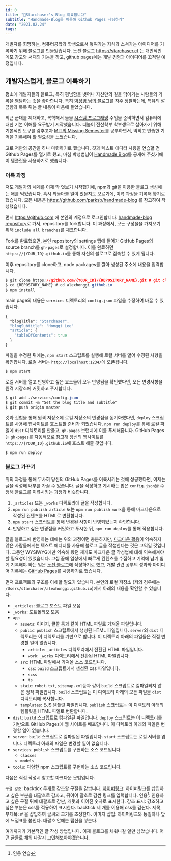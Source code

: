 ```yaml
---
id: 0
title: "🛫Starchaser's Blog 이륙합니다"
subtitle: "Handmade-Blog를 이용해 Github Pages 세팅하기"
date: "2021.02.24"
tags:
---
```


개발자를 희망하는, 컴퓨터공학과 학생으로서 쌓여가는 지식과 스쳐가는 아이디어를 기록하기 위해 블로그를 만들었습니다. 노션 블로그 https://starchaser.cf 는 개인적인 메모 창고와 서재의 기능을 하고, github pages에는 개발 경험과 아이디어를 끄적일 예정입니다.

## 개발자스럽게, 블로그 이륙하기

평소에 개발자들의 블로그, 특히 평범함을 벗어나 자신만의 길을 닦아가는 사람들의 기록을 염탐하는 것을 좋아합니다. 특히 [박성범 님의 블로그](https://parksb.github.io)를 자주 정찰하는데, 특유의 깔끔함과 톡톡 튀는 글 내용이 마음에 들었습니다.

최근 군대를 제대하고, 복학해서 들을 [시스템 프로그래밍](http://csapp.cs.cmu.edu/3e/home.html) 수업을 준비하면서 컴퓨터에 대한 기본 이해를 요구받기 시작했습니다. 더불어 전산학부 학부생으로 살아가기 위해 기본적인 도구를 갖추고자 [MIT의 Missing Semester](https://missing.csail.mit.edu/)를 공부하면서, 익히고 연습한 기억을 기록해야 할 필요성을 느꼈습니다.

고로 저만의 공간을 하나 마련하기로 했습니다. 깃과 텍스트 에디터 사용을 연습할 겸 Github Pages를 열기로 했고, 마침 박성범님이 [Handmade Blog](https://github.com/parksb/handmade-blog)를 공개해 주셨기에 이 템플릿을 사용하기로 했습니다.

### 이륙 과정

저도 개발자의 세계를 이제 막 엿보기 시작했기에, npm과 git을 이용한 블로그 생성에는 애를 먹었습니다. 혹시 되돌아볼 일이 있을지도 모르기에, 이륙 과정을 기록해 놓기로 했습니다.
모든 내용은 https://github.com/parksb/handmade-blog 를 참고하여 작성했습니다.

먼저 https://github.com 에 본인의 계정으로 로그인합니다.
[handmade-blog repository](https://github.com/parksb/handmade-blog)로 가서, repository를 fork합니다. 이 과정에서, 모든 구성물을 가져오기 위해 `include all branches`를 체크합니다.

Fork를 완료했으면, 본인 repository의 settings 탭에 들어가 GitHub Pages의 source branch를 `gh-pages`로 설정합니다. 이를 완료하면 `https://{YOUR_ID}.github.io`를 통해 자신의 블로그로 접속할 수 있게 됩니다.

이후 repository를 clone하고, node packages를 깔아 생성된 주소에 내용을 입력합니다.

```css
$ git clone https://github.com/{YOUR_ID}/{REPOSITORY_NAME}.git # git clone https://github.com/alexhonggi/alexhonggi.github.io.git
$ cd {REPOSTORY_NAME} # cd alexhonggi.github.io
$ npm install
```

main page의 내용은 `services` 디렉토리의 `config.json` 파일을 수정하여 바꿀 수 있습니다.

```css
{
  "blogTitle": "Starchaser",
  "blogSubtitle": "Honggi Lee"
  "article": {
    "tableOfContents": true
  }
}
```
파일을 수정한 뒤에는, `npm start` 스크립트를 실행해 로컬 서버를 열어 수정된 사항을 확인합니다. 로컬 서버는 `http://localhost:1234/`에 오픈됩니다.

```css
$ npm start
```
로컬 서버를 열고 반영하고 싶은 요소들이 모두 반영됨을 확인했다면, 모든 변경사항을 원격 저장소에 커밋하고 푸시합니다.

```css
$ git add ./services/config.json
$ git commit -m "Set the blog title and subtitle"
$ git push origin master
```

깃과 깃헙을 통해 원격 저장소에 로컬 저장소의 변경점을 동기화했다면, `deploy` 스크립트를 사용해 웹사이트를 호스트할 준비가 되었습니다. `npm run deploy`를 통해 로컬 파일에 `dist` 디렉토리를 만들고, `gh-pages` 브랜치에 이를 푸시해줍니다. GitHub Pages는 `gh-pages`를 자동적으로 참고해 당신의 웹사이트를 `https://{YOUR_ID}.github.io`에 호스트 해줄 것입니다.

```css
$ npm run deploy
```

### 블로그 가꾸기

위의 과정을 통해 무사히 당신의 GitHub Pages를 이륙시키는 것에 성공했다면, 이제는 글을 작성해 내부를 가꿀 수 있습니다. 글을 작성하고 게시하는 법은 `config.json`을 수정해 블로그를 이륙시키는 과정과 비슷합니다.

1. `_articles` 또는 `_works` 디렉토리에 글을 작성합니다.
2. `npm run publish article` 또는 `npm run publish work`을 통해 마크다운으로 작성된 컨텐츠를 HTML로 변환합니다.
3. `npm start` 스크립트를 통해 변경된 사항이 반영되었는지 확인합니다.
4. 반영하고 싶은 변경점을 커밋하고 푸시한 뒤, `npm run deploy`를 통해 적용합니다.

글을 블로그에 반영하는 데에는 위의 과정이면 충분하지만, [마크다운 활용](https://whatismarkdown.com/)이 익숙하지 않은 사람들에게는 텍스트 에디터를 사용해 블로그 글을 작성한다는 것은 고역일 것입니다. 그동안 WYSIWYG에만 익숙해 왔던 제게도 마크다운 글 작성법에 대해 익숙해져야 할 필요성이 있었습니다. 고심 끝에 일상에서 빠르게 컨텐츠를 수집하고 기억에 남기 쉽게 기록해야 하는 일은 [노션 블로그](https://starchaser.cf)에 작성하기로 했고, 개발 관련 공부의 성과와 아이디어 기록에는 [GitHub Pages](https://alexhonggi.github.io)를 사용하기로 했습니다.

먼저 프로젝트의 구조를 이해할 필요가 있습니다.
본인의 로컬 저장소 (저의 경우에는 `/Users/starchaser/alexhonggi.github.io`)에서 아래의 내용을 확인할 수 있습니다.

- `_articles`: 블로그 포스트 파일 모음
- `_works`: 포트폴리오 모음
- `app`
  - `assets`: 이미지, 글꼴 등과 같이 HTML 파일로 가져올 파일입니다.
  - `public`: `publish` 스크립트에서 생성된 HTML 파일입니다. `server`와 `dist` 디렉토리는 이 디렉토리를 기반으로 합니다. 이 디렉토리 아래의 파일들은 직접 변경할 일이 없습니다.
    - `article`: `_articles` 디렉토리에서 전환된 HTML 파일입니다.
    - `work`: `_works` 디렉토리에서 전환된 HTML 파일입니다.
  - `src`: HTML 파일에서 가져올 소스 코드입니다.
    - `css`: `build` 스크립트에서 생성된 css 파일입니다.
    - `scss`
    - `ts`
  - `staic`: `robot.txt`, `sitemap.xml`등과 같이 `build` 스크립트로 컴파일되지 않은 정적 파일입니다. `build` 스크립트는 이 디렉토리 아래의 모든 파일을 `dist` 디렉토리에 복사합니다.
  - `templates`: EJS 템플릿 파일입니다. `publish` 스크립트는 이 디렉토리 아래의 템플릿을 HTML 파일로 변환합니다.
- `dist`: `build` 스크립트로 컴파일된 파일입니다. `deploy` 스크립트는 이 디렉토리를 기반으로 GitHub Pages에 웹 사이트를 배포합니다. 이 디렉토리 아래의 파일은 변경할 일이 없습니다.
- `server`: `build` 스크립트로 컴파일된 파일입니다. `start` 스크립트는 로컬 서버를 엽니다. 디렉토리 아래의 파일은 변경할 일이 없습니다.
- `services`: `publish` 스크립트를 구현하는 소스 코드입니다.
  - `classes`
  - `models`
- `tools`: 다양한 npm 스크립트를 구현하는 소스 코드입니다.

다음은 직접 작성시 참고할 마크다운 문법입니다.

`구절 강조`: backtick 두개로 강조할 구절을 감쌉니다.
[하이퍼링크](https://ko.wikipedia.org/wiki/%ED%95%98%EC%9D%B4%ED%8D%BC%EB%A7%81%ED%81%AC): 하이퍼링크를 삽입하고 싶은 부분을 대괄호로 감싸고, 뒤이어 괄호로 감싼 링크를 입력합니다.
인용[^1]: 인용하고 싶은 구절 뒤에 대괄호로 감싼, 캐럿과 이어진 숫자로 표시한다.
강조 표시: 강조하고 싶은 부분은 css를 적용하여 표시한다. backtick 세 개를 이용해 css를 감싼다.
제목, 부제목: # 을 삽입하여 글씨의 크기를 조정한다.
이미지 삽입: 하이퍼링크와 동일하나 앞에 느낌표를 붙인다. 대괄호 안에는 캡션을 넣는다.

여기까지가 기본적인 글 작성 방법입니다. 이제 블로그를 채워나갈 일만 남았습니다. 어떤 글들로 채워 나갈지 고민해보아야겠습니다.

[^1]: 인용 연습
